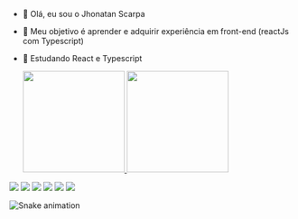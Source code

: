 - 👋 Olá, eu sou o Jhonatan Scarpa
- 👀 Meu objetivo é aprender e adquirir experiência em front-end (reactJs com Typescript)
- 🌱 Estudando React e Typescript

  <a href="https://github.com/jhonscarpa">
  <img height="180em" src="https://github-readme-stats.vercel.app/api?username=jhonscarpa&show_icons=true&theme=dracula&include_all_commits=true&count_private=true"/>
  <img height="180em" src="https://github-readme-stats.vercel.app/api/top-langs/?username=jhonscarpa&layout=compact&langs_count=7&theme=dracula"/>
</div>

<div> 
  <a href="https://www.youtube.com/channel/UCGQen3wU9ONeMX8J_mN_c_A" target="_blank"><img src="https://img.shields.io/badge/YouTube-FF0000?style=for-the-badge&logo=youtube&logoColor=white" target="_blank"></a>
  <a href="https://www.instagram.com/jhon_scarpa/" target="_blank"><img src="https://img.shields.io/badge/-Instagram-%23E4405F?style=for-the-badge&logo=instagram&logoColor=white" target="_blank"></a>
 	<a href="https://www.twitch.tv/dertedias" target="_blank"><img src="https://img.shields.io/badge/Twitch-9146FF?style=for-the-badge&logo=twitch&logoColor=white" target="_blank"></a>
 <a href="https://discord.gg/hDrAWqRtF6" target="_blank"><img src="https://img.shields.io/badge/Discord-7289DA?style=for-the-badge&logo=discord&logoColor=white" target="_blank"></a> 
  <a href = "mailto:jhonatan.scarpa@outlook.com"><img src="https://img.shields.io/badge/-Gmail-%23333?style=for-the-badge&logo=gmail&logoColor=white" target="_blank"></a>
  <a href="https://www.linkedin.com/in/jhonscarpa/" target="_blank"><img src="https://img.shields.io/badge/-LinkedIn-%230077B5?style=for-the-badge&logo=linkedin&logoColor=white" target="_blank"></a> 
 
   ![Snake animation](https://github.com/jhonscarpa/jhonscarpa/blob/output/github-contribution-grid-snake.svg)
 
</div>
